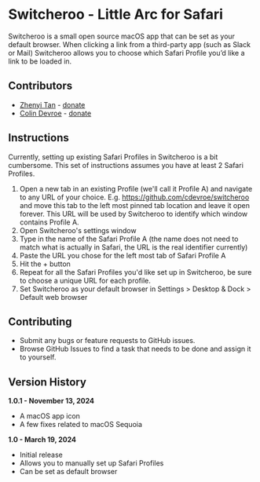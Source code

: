 # Switcheroo - Little Arc for Safari

Switcheroo is a small open source macOS app that can be set as your default browser. When clicking a link from a third-party app (such as Slack or Mail) Switcheroo allows you to choose which Safari Profile you’d like a link to be loaded in.

## Contributors

- [Zhenyi Tan](https://andadinosaur.com) - [donate](https://andadinosaur.com/tip-jar)
- [Colin Devroe](https://cdevroe.com) - [donate](https://cdevroe.com/donate)

## Instructions

Currently, setting up existing Safari Profiles in Switcheroo is a bit cumbersome. This set of instructions assumes you have at least 2 Safari Profiles.

1. Open a new tab in an existing Profile (we'll call it Profile A) and navigate to any URL of your choice. E.g. https://github.com/cdevroe/switcheroo and move this tab to the left most pinned tab location and leave it open forever. This URL will be used by Switcheroo to identify which window contains Profile A.
1. Open Switcheroo's settings window
1. Type in the name of the Safari Profile A (the name does not need to match what is actually in Safari, the URL is the real identifier currently)
1. Paste the URL you chose for the left most tab of Safari Profile A
1. Hit the + button
1. Repeat for all the Safari Profiles you'd like set up in Switcheroo, be sure to choose a unique URL for each profile.
1. Set Switcheroo as your default browser in Settings > Desktop & Dock > Default web browser

## Contributing

- Submit any bugs or feature requests to GitHub issues.
- Browse GitHub Issues to find a task that needs to be done and assign it to yourself.  

## Version History

**1.0.1 - November 13, 2024**

- A macOS app icon
- A few fixes related to macOS Sequoia

**1.0 - March 19, 2024**

- Initial release
- Allows you to manually set up Safari Profiles
- Can be set as default browser
